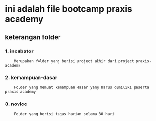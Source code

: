 # ini adalah file bootcamp praxis academy

## keterangan folder
### 1. incubator
        Merupakan folder yang berisi project akhir dari project praxis-academy
### 2. kemampuan-dasar
        Folder yang memuat kemampuan dasar yang harus dimiliki peserta praxis academy 
### 3. novice
        Folder yang berisi tugas harian selama 30 hari
